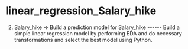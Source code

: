 # linear_regression_Salary_hike
2) Salary_hike -> Build a prediction model for Salary_hike  ------  Build a simple linear regression model by performing EDA and do necessary transformations and select the best model using Python.
